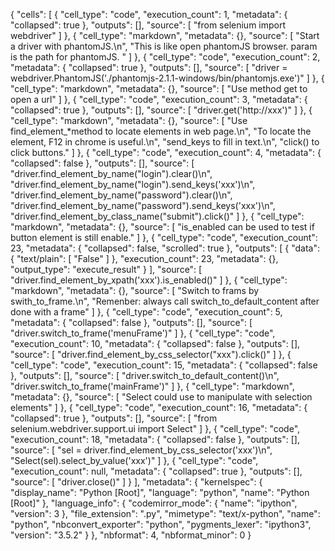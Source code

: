 {
 "cells": [
  {
   "cell_type": "code",
   "execution_count": 1,
   "metadata": {
    "collapsed": true
   },
   "outputs": [],
   "source": [
    "from selenium import webdriver"
   ]
  },
  {
   "cell_type": "markdown",
   "metadata": {},
   "source": [
    "Start a driver with phantomJS.\n",
    "This is like open phantomJS browser. param is the path for phantomJS. "
   ]
  },
  {
   "cell_type": "code",
   "execution_count": 2,
   "metadata": {
    "collapsed": true
   },
   "outputs": [],
   "source": [
    "driver = webdriver.PhantomJS('./phantomjs-2.1.1-windows/bin/phantomjs.exe')"
   ]
  },
  {
   "cell_type": "markdown",
   "metadata": {},
   "source": [
    "Use method get to open a url"
   ]
  },
  {
   "cell_type": "code",
   "execution_count": 3,
   "metadata": {
    "collapsed": true
   },
   "outputs": [],
   "source": [
    "driver.get('http://xxx')"
   ]
  },
  {
   "cell_type": "markdown",
   "metadata": {},
   "source": [
    "Use find_element_*method to locate elements in web page.\n",
    "To locate the element, F12 in chrome is useful.\n",
    "send_keys to fill in text.\n",
    "click() to click buttons."
   ]
  },
  {
   "cell_type": "code",
   "execution_count": 4,
   "metadata": {
    "collapsed": false
   },
   "outputs": [],
   "source": [
    "driver.find_element_by_name(\"login\").clear()\n",
    "driver.find_element_by_name(\"login\").send_keys('xxx')\n",
    "driver.find_element_by_name(\"password\").clear()\n",
    "driver.find_element_by_name(\"password\").send_keys('xxx')\n",
    "driver.find_element_by_class_name(\"submit\").click()"
   ]
  },
  {
   "cell_type": "markdown",
   "metadata": {},
   "source": [
    "is_enabled can be used to test if button element is still enable."
   ]
  },
  {
   "cell_type": "code",
   "execution_count": 23,
   "metadata": {
    "collapsed": false,
    "scrolled": true
   },
   "outputs": [
    {
     "data": {
      "text/plain": [
       "False"
      ]
     },
     "execution_count": 23,
     "metadata": {},
     "output_type": "execute_result"
    }
   ],
   "source": [
    "driver.find_element_by_xpath('xxx').is_enabled()"
   ]
  },
  {
   "cell_type": "markdown",
   "metadata": {},
   "source": [
    "Switch to frams by swith_to_frame.\n",
    "Remenber: always call switch_to_default_content after done with a frame"
   ]
  },
  {
   "cell_type": "code",
   "execution_count": 5,
   "metadata": {
    "collapsed": false
   },
   "outputs": [],
   "source": [
    "driver.switch_to_frame('menuFrame')"
   ]
  },
  {
   "cell_type": "code",
   "execution_count": 10,
   "metadata": {
    "collapsed": false
   },
   "outputs": [],
   "source": [
    "driver.find_element_by_css_selector(\"xxx\").click()"
   ]
  },
  {
   "cell_type": "code",
   "execution_count": 15,
   "metadata": {
    "collapsed": false
   },
   "outputs": [],
   "source": [
    "driver.switch_to_default_content()\n",
    "driver.switch_to_frame('mainFrame')"
   ]
  },
  {
   "cell_type": "markdown",
   "metadata": {},
   "source": [
    "Select could use to manipulate with selection elements"
   ]
  },
  {
   "cell_type": "code",
   "execution_count": 16,
   "metadata": {
    "collapsed": true
   },
   "outputs": [],
   "source": [
    "from selenium.webdriver.support.ui import Select"
   ]
  },
  {
   "cell_type": "code",
   "execution_count": 18,
   "metadata": {
    "collapsed": false
   },
   "outputs": [],
   "source": [
    "sel = driver.find_element_by_css_selector('xxx')\n",
    "Select(sel).select_by_value('xxx')"
   ]
  },
  {
   "cell_type": "code",
   "execution_count": null,
   "metadata": {
    "collapsed": true
   },
   "outputs": [],
   "source": [
    "driver.close()"
   ]
  }
 ],
 "metadata": {
  "kernelspec": {
   "display_name": "Python [Root]",
   "language": "python",
   "name": "Python [Root]"
  },
  "language_info": {
   "codemirror_mode": {
    "name": "ipython",
    "version": 3
   },
   "file_extension": ".py",
   "mimetype": "text/x-python",
   "name": "python",
   "nbconvert_exporter": "python",
   "pygments_lexer": "ipython3",
   "version": "3.5.2"
  }
 },
 "nbformat": 4,
 "nbformat_minor": 0
}
